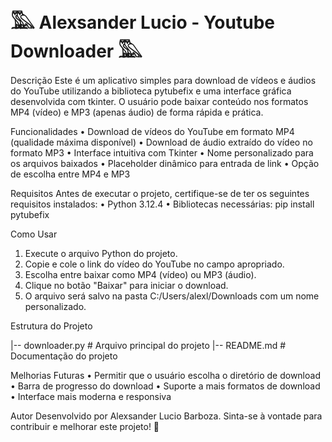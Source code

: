 # 𓅔 Alexsander Lucio - Youtube Downloader 𓅔

Descrição
Este é um aplicativo simples para download de vídeos e áudios do YouTube utilizando a biblioteca pytubefix e uma interface gráfica desenvolvida com tkinter. 
O usuário pode baixar conteúdo nos formatos MP4 (vídeo) e MP3 (apenas áudio) de forma rápida e prática.

Funcionalidades
•	Download de vídeos do YouTube em formato MP4 (qualidade máxima disponível)
•	Download de áudio extraído do vídeo no formato MP3
•	Interface intuitiva com Tkinter
•	Nome personalizado para os arquivos baixados
•	Placeholder dinâmico para entrada de link
•	Opção de escolha entre MP4 e MP3

Requisitos
Antes de executar o projeto, certifique-se de ter os seguintes requisitos instalados:
•	Python 3.12.4
•	Bibliotecas necessárias:
pip install pytubefix

Como Usar
1.	Execute o arquivo Python do projeto.
2.	Copie e cole o link do vídeo do YouTube no campo apropriado.
3.	Escolha entre baixar como MP4 (vídeo) ou MP3 (áudio).
4.	Clique no botão "Baixar" para iniciar o download.
5.	O arquivo será salvo na pasta C:/Users/alexl/Downloads com um nome personalizado.

Estrutura do Projeto

|-- downloader.py  # Arquivo principal do projeto
|-- README.md      # Documentação do projeto

Melhorias Futuras
•	Permitir que o usuário escolha o diretório de download
•	Barra de progresso do download
•	Suporte a mais formatos de download
•	Interface mais moderna e responsiva

Autor
Desenvolvido por Alexsander Lucio Barboza.
Sinta-se à vontade para contribuir e melhorar este projeto! 🚀
